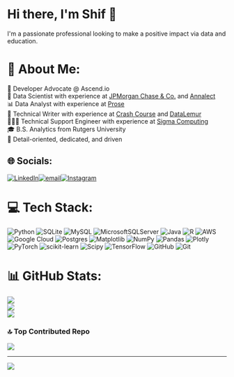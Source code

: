 # Hi there, I'm Shif 👋
I'm a passionate professional looking to make a positive impact via data and education. <br>

# 💫 About Me:
🤝 Developer Advocate @ Ascend.io <br> 🏦 Data Scientist with experience at [JPMorgan Chase & Co.](https://www.jpmorganchase.com/) and [Annalect](https://www.annalect.com/)<br>📊 Data Analyst with experience at [Prose](https://prose.com/)<br>📝 Technical Writer with experience at [Crash Course](https://www.youtube.com/watch?v=OE0zAJLhZlM&list=PLID58IQe16nFgbHGRCj5QEXKUpVIilpDN&index=6) and [DataLemur](https://datalemur.com/)<br>👩🏻‍💻 Technical Support Engineer with experience at [Sigma Computing](https://sigmacomputing.com/)<br>🎓 B.S. Analytics from Rutgers University<br>🔎 Detail-oriented, dedicated, and driven


## 🌐 Socials:
[![LinkedIn](https://img.shields.io/badge/LinkedIn-%230077B5.svg?logo=linkedin&logoColor=white)](https://linkedin.com/in/shifra-isaacs/)[![email](https://img.shields.io/badge/Email-D14836?logo=gmail&logoColor=white)](mailto:ShifraIsaacs@gmail.com)[![Instagram](https://img.shields.io/badge/Instagram-%23E4405F.svg?logo=Instagram&logoColor=white)](https://instagram.com/HolyShif)

# 💻 Tech Stack:
![Python](https://img.shields.io/badge/python-3670A0?style=for-the-badge&logo=python&logoColor=ffdd54) ![SQLite](https://img.shields.io/badge/sqlite-%2307405e.svg?style=for-the-badge&logo=sqlite&logoColor=white) ![MySQL](https://img.shields.io/badge/mysql-4479A1.svg?style=for-the-badge&logo=mysql&logoColor=white) ![MicrosoftSQLServer](https://img.shields.io/badge/Microsoft%20SQL%20Server-CC2927?style=for-the-badge&logo=microsoft%20sql%20server&logoColor=white) ![Java](https://img.shields.io/badge/java-%23ED8B00.svg?style=for-the-badge&logo=openjdk&logoColor=white) ![R](https://img.shields.io/badge/r-%23276DC3.svg?style=for-the-badge&logo=r&logoColor=white) ![AWS](https://img.shields.io/badge/AWS-%23FF9900.svg?style=for-the-badge&logo=amazon-aws&logoColor=white) ![Google Cloud](https://img.shields.io/badge/GoogleCloud-%234285F4.svg?style=for-the-badge&logo=google-cloud&logoColor=white) ![Postgres](https://img.shields.io/badge/postgres-%23316192.svg?style=for-the-badge&logo=postgresql&logoColor=white) ![Matplotlib](https://img.shields.io/badge/Matplotlib-%23ffffff.svg?style=for-the-badge&logo=Matplotlib&logoColor=black) ![NumPy](https://img.shields.io/badge/numpy-%23013243.svg?style=for-the-badge&logo=numpy&logoColor=white) ![Pandas](https://img.shields.io/badge/pandas-%23150458.svg?style=for-the-badge&logo=pandas&logoColor=white) ![Plotly](https://img.shields.io/badge/Plotly-%233F4F75.svg?style=for-the-badge&logo=plotly&logoColor=white) ![PyTorch](https://img.shields.io/badge/PyTorch-%23EE4C2C.svg?style=for-the-badge&logo=PyTorch&logoColor=white) ![scikit-learn](https://img.shields.io/badge/scikit--learn-%23F7931E.svg?style=for-the-badge&logo=scikit-learn&logoColor=white) ![Scipy](https://img.shields.io/badge/SciPy-%230C55A5.svg?style=for-the-badge&logo=scipy&logoColor=%white) ![TensorFlow](https://img.shields.io/badge/TensorFlow-%23FF6F00.svg?style=for-the-badge&logo=TensorFlow&logoColor=white) ![GitHub](https://img.shields.io/badge/github-%23121011.svg?style=for-the-badge&logo=github&logoColor=white) ![Git](https://img.shields.io/badge/git-%23F05033.svg?style=for-the-badge&logo=git&logoColor=white)

# 📊 GitHub Stats:
![](https://github-readme-stats.vercel.app/api?username=Ho1yShif&theme=dark&hide_border=false&include_all_commits=false&count_private=false)<br/>
![](https://nirzak-streak-stats.vercel.app/?user=Ho1yShif&theme=dark&hide_border=false)<br/>
![](https://github-readme-stats.vercel.app/api/top-langs/?username=Ho1yShif&theme=dark&hide_border=false&include_all_commits=false&count_private=false&layout=compact)

### 🔝 Top Contributed Repo
![](https://github-contributor-stats.vercel.app/api?username=Ho1yShif&limit=5&theme=dark&combine_all_yearly_contributions=true)

---
[![](https://visitcount.itsvg.in/api?id=Ho1yShif&icon=0&color=0)](https://visitcount.itsvg.in)

<!-- Proudly created with GPRM ( https://gprm.itsvg.in ) -->
